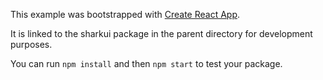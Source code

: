 This example was bootstrapped with [Create React App](https://github.com/facebook/create-react-app).

It is linked to the sharkui package in the parent directory for development purposes.

You can run `npm install` and then `npm start` to test your package.
